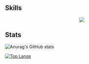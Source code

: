 
<h2>Skills</h2>
<p align="center">
<img src="https://img.shields.io/badge/asd-4FC08D?style=flat-square&logo=vuedotjs&logoColor=white"/>
</p>


<h2>Stats</h2>

![Anurag's GitHub stats](https://github-readme-stats.vercel.app/api?username=wooHyunHwang&show_icons=true&theme=radical)

[![Top Langs](https://github-readme-stats.vercel.app/api/top-langs/?username=wooHyunHwang&layout=compact&theme=swift&langs_count=5)](https://github.com/anuraghazra/github-readme-stats)
